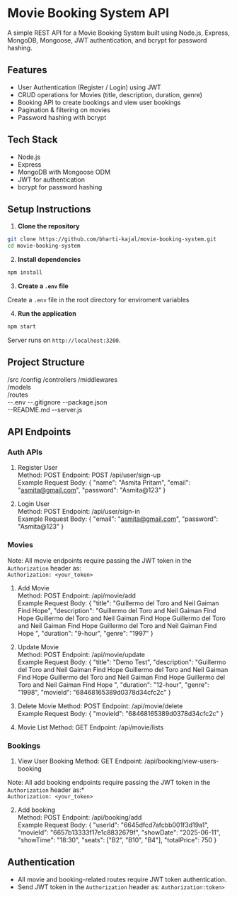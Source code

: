 # Movie Booking System API
A simple REST API for a Movie Booking System built using Node.js, Express, MongoDB, Mongoose, JWT authentication, and bcrypt for password hashing.

## Features
- User Authentication (Register / Login) using JWT
- CRUD operations for Movies (title, description, duration, genre)
- Booking API to create bookings and view user bookings
- Pagination & filtering on movies
- Password hashing with bcrypt

## Tech Stack
- Node.js
- Express
- MongoDB with Mongoose ODM
- JWT for authentication
- bcrypt for password hashing

## Setup Instructions

1. **Clone the repository**

```bash
git clone https://github.com/bharti-kajal/movie-booking-system.git
cd movie-booking-system
```

2. **Install dependencies**

```bash
npm install
```

3. **Create a `.env` file**

Create a `.env` file in the root directory for enviroment variables

4. **Run the application**

```bash
npm start
```

Server runs on `http://localhost:3200`.

## Project Structure
/src
  /config
  /controllers 
  /middlewares  
  /models  
  /routes  
--.env
--.gitignore
--package.json  
--README.md
--server.js

## API Endpoints

### Auth APIs
1. Register User  
   Method: POST
   Endpoint: POST /api/user/sign-up  
   Example Request Body:
   {
     "name": "Asmita Pritam",
     "email": "asmita@gmail.com",
     "password": "Asmita@123"
   }

2. Login User  
   Method: POST
   Endpoint: /api/user/sign-in  
   Example Request Body:
   {
     "email": "asmita@gmail.com",
     "password": "Asmita@123"
   }

### Movies
Note: All movie endpoints require passing the JWT token in the `Authorization` header as:  
`Authorization: <your_token>`

1. Add Movie  
   Method: POST
   Endpoint: /api/movie/add  
   Example Request Body:
   {
    "title": "Guillermo del Toro and Neil Gaiman Find Hope",
    "description": "Guillermo del Toro and Neil Gaiman Find Hope Guillermo del Toro and Neil Gaiman Find Hope Guillermo del Toro and Neil Gaiman Find Hope Guillermo del Toro and Neil Gaiman Find Hope ",
    "duration": "9-hour",
    "genre": "1997"
  }

2. Update Movie  
   Method: POST
   Endpoint: /api/movie/update  
   Example Request Body:
   {
     "title": "Demo Test",
    "description": "Guillermo del Toro and Neil Gaiman Find Hope Guillermo del Toro and Neil Gaiman Find Hope Guillermo del Toro and Neil Gaiman Find Hope Guillermo del Toro and Neil Gaiman Find Hope ",
    "duration": "12-hour",
    "genre": "1998",
    "movieId": "68468165389d0378d34cfc2c"
  }

3. Delete Movie
   Method: POST
   Endpoint: /api/movie/delete  
   Example Request Body:
   {
    "movieId": "68468165389d0378d34cfc2c"
   } 

4. Movie List
   Method: GET
   Endpoint: /api/movie/lists


### Bookings


1. View User Booking
   Method: GET
   Endpoint: /api/booking/view-users-booking

Note: All add booking endpoints require passing the JWT token in the `Authorization` header as:*  
`Authorization: <your_token>`

2. Add booking  
   Method: POST
   Endpoint: /api/booking/add  
   Example Request Body:
   {
    "userId": "6645dfcd7afcbb001f3d19a1",
    "movieId": "6657b13333f17e1c8832679f",
    "showDate": "2025-06-11",
    "showTime": "18:30",
    "seats": ["B2", "B10", "B4"],
    "totalPrice": 750
  }

## Authentication
* All movie and booking-related routes require JWT token authentication.
* Send JWT token in the `Authorization` header as:
  `Authorization:token>`
